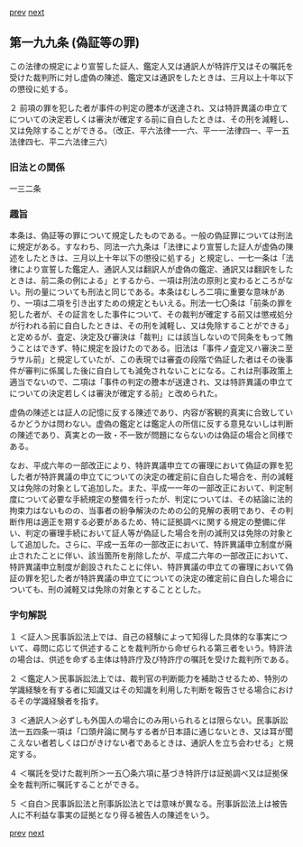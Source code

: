 [prev](/specific/markdowns/特許法/291_Mp-Ch_11-At_198.md)
[next](/specific/markdowns/特許法/293_Mp-Ch_11-At_200.md)
## 第一九九条 (偽証等の罪)
この法律の規定により宣誓した証人、鑑定人又は通訳人が特許庁又はその嘱託を受けた裁判所に対し虚偽の陳述、鑑定又は通訳をしたときは、三月以上十年以下の懲役に処する。

２ 前項の罪を犯した者が事件の判定の謄本が送達され、又は特許異議の申立てについての決定若しくは審決が確定する前に自白したときは、その刑を減軽し、又は免除することができる。（改正、平六法律一一六、平一一法律四一、平一五法律四七、平二六法律三六）


### 旧法との関係
一三二条

### 趣旨
本条は、偽証等の罪について規定したものである。一般の偽証罪については刑法に規定がある。すなわち、同法一六九条は「法律により宣誓した証人が虚偽の陳述をしたときは、三月以上十年以下の懲役に処する」と規定し、一七一条は「法律により宣誓した鑑定人、通訳人又は翻訳人が虚偽の鑑定、通訳又は翻訳をしたときは、前二条の例による」とするから、一項は刑法の原則と変わるところがない。刑の量についても刑法と同じである。本条はむしろ二項に重要な意味があり、一項は二項を引き出すための規定ともいえる。刑法一七〇条は「前条の罪を犯した者が、その証言をした事件について、その裁判が確定する前又は懲戒処分が行われる前に自白したときは、その刑を減軽し、又は免除することができる」と定めるが、査定、決定及び審決は「裁判」には該当しないので同条をもって賄うことはできず、特に規定を設けたのである。旧法は「事件ノ査定又ハ審決ニ至ラサル前」と規定していたが、この表現では審査の段階で偽証した者はその後事件が審判に係属した後に自白しても減免されないことになる。これは刑事政策上適当でないので、二項は「事件の判定の謄本が送達され、又は特許異議の申立てについての決定若しくは審決が確定する前」と改められた。

虚偽の陳述とは証人の記憶に反する陳述であり、内容が客観的真実に合致しているかどうかは問わない。虚偽の鑑定とは鑑定人の所信に反する意見ないしは判断の陳述であり、真実との一致・不一致が問題にならないのは偽証の場合と同様である。

なお、平成六年の一部改正により、特許異議申立ての審理において偽証の罪を犯した者が特許異議の申立てについての決定の確定前に自白した場合を、刑の減軽又は免除の対象として追加した。また、平成一一年の一部改正において、判定制度について必要な手続規定の整備を行ったが、判定については、その結論に法的拘束力はないものの、当事者の紛争解決のための公的見解の表明であり、その判断作用は適正を期する必要があるため、特に証拠調べに関する規定の整備に伴い、判定の審理手続において証人等が偽証した場合を刑の減刑又は免除の対象として追加した。さらに、平成一五年の一部改正において、特許異議申立制度が廃止されたことに伴い、該当箇所を削除したが、平成二六年の一部改正において、特許異議申立制度が創設されたことに伴い、特許異議の申立ての審理において偽証の罪を犯した者が特許異議の申立てについての決定の確定前に自白した場合についても、刑の減軽又は免除の対象とすることとした。


### 字句解説
１ ＜証人＞民事訴訟法上では、自己の経験によって知得した具体的な事実について、尋問に応じて供述することを裁判所から命ぜられる第三者をいう。特許法の場合は、供述を命ずる主体は特許庁及び特許庁の嘱託を受けた裁判所である。

２ ＜鑑定人＞民事訴訟法上では、裁判官の判断能力を補助させるため、特別の学識経験を有する者に知識又はその知識を利用した判断を報告させる場合におけるその学識経験者を指す。

３ ＜通訳人＞必ずしも外国人の場合にのみ用いられるとは限らない。民事訴訟法一五四条一項は「口頭弁論に関与する者が日本語に通じないとき、又は耳が聞こえない者若しくは口がきけない者であるときは、通訳人を立ち会わせる」と規定する。

４ ＜嘱託を受けた裁判所＞一五〇条六項に基づき特許庁は証拠調べ又は証拠保全を裁判所に嘱託することができる。

５ ＜自白＞民事訴訟法と刑事訴訟法とでは意味が異なる。刑事訴訟法上は被告人に不利益な事実の証拠となり得る被告人の陳述をいう。


[prev](/specific/markdowns/特許法/291_Mp-Ch_11-At_198.md)
[next](/specific/markdowns/特許法/293_Mp-Ch_11-At_200.md)